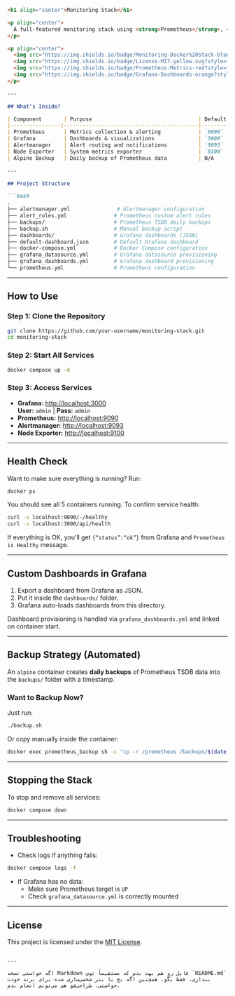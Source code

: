 
```markdown
<h1 align="center">Monitoring Stack</h1>

<p align="center">
  A full-featured monitoring stack using <strong>Prometheus</strong>, <strong>Grafana</strong>, <strong>Alertmanager</strong>, and <strong>Node Exporter</strong> — containerized with Docker Compose.
</p>

<p align="center">
  <img src="https://img.shields.io/badge/Monitoring-Docker%20Stack-blue?style=flat-square" alt="Monitoring Stack Badge" />
  <img src="https://img.shields.io/badge/License-MIT-yellow.svg?style=flat-square" alt="MIT License" />
  <img src="https://img.shields.io/badge/Prometheus-Metrics-red?style=flat-square" />
  <img src="https://img.shields.io/badge/Grafana-Dashboards-orange?style=flat-square" />
</p>

---

## What's Inside?

| Component       | Purpose                                  | Default Port |
|----------------|-------------------------------------------|--------------|
| Prometheus      | Metrics collection & alerting            | `9090`       |
| Grafana         | Dashboards & visualizations              | `3000`       |
| Alertmanager    | Alert routing and notifications          | `9093`       |
| Node Exporter   | System metrics exporter                  | `9100`       |
| Alpine Backup   | Daily backup of Prometheus data          | N/A          |

---

## Project Structure

```bash
.
├── alertmanager.yml               # Alertmanager configuration
├── alert_rules.yml               # Prometheus custom alert rules
├── backups/                      # Prometheus TSDB daily backups
├── backup.sh                     # Manual backup script
├── dashboards/                   # Grafana dashboards (JSON)
├── default-dashboard.json        # Default Grafana dashboard
├── docker-compose.yml            # Docker Compose configuration
├── grafana_datasource.yml        # Grafana datasource provisioning
├── grafana_dashboards.yml        # Grafana dashboard provisioning
└── prometheus.yml                # Prometheus configuration
```

---

## How to Use

### Step 1: Clone the Repository

```bash
git clone https://github.com/your-username/monitoring-stack.git
cd monitoring-stack
```

### Step 2: Start All Services

```bash
docker compose up -d
```

### Step 3: Access Services

- **Grafana:** [http://localhost:3000](http://localhost:3000)  
  **User:** `admin` | **Pass:** `admin`
- **Prometheus:** [http://localhost:9090](http://localhost:9090)
- **Alertmanager:** [http://localhost:9093](http://localhost:9093)
- **Node Exporter:** [http://localhost:9100](http://localhost:9100/metrics)

---

## Health Check

Want to make sure everything is running? Run:

```bash
docker ps
```

You should see all 5 containers running. To confirm service health:

```bash
curl -s localhost:9090/-/healthy
curl -s localhost:3000/api/health
```

If everything is OK, you'll get `{“status”:“ok”}` from Grafana and `Prometheus is Healthy` message.

---

## Custom Dashboards in Grafana

1. Export a dashboard from Grafana as JSON.
2. Put it inside the `dashboards/` folder.
3. Grafana auto-loads dashboards from this directory.

Dashboard provisioning is handled via `grafana_dashboards.yml` and linked on container start.

---

## Backup Strategy (Automated)

An `alpine` container creates **daily backups** of Prometheus TSDB data into the `backups/` folder with a timestamp.

### Want to Backup Now?

Just run:

```bash
./backup.sh
```

Or copy manually inside the container:

```bash
docker exec prometheus_backup sh -c "cp -r /prometheus /backups/$(date +%Y%m%d_%H%M%S)"
```

---

## Stopping the Stack

To stop and remove all services:

```bash
docker compose down
```

---

## Troubleshooting

- Check logs if anything fails:

```bash
docker compose logs -f
```

- If Grafana has no data:
  - Make sure Prometheus target is `UP`
  - Check `grafana_datasource.yml` is correctly mounted

---

## License

This project is licensed under the [MIT License](LICENSE).
```

---

اگه خواستی نسخه Markdown فایل رو هم بهت بدم که مستقیماً توی `README.md` بندازی، فقط بگو. همچنین اگه بج یا بنر شخصی‌سازی شده برای برند خودت خواستی، طراحی‌شو هم می‌تونم انجام بدم.
